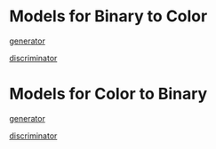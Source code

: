# Models for Binary to Color

[generator](https://drive.google.com/file/d/0Bz0pFiirq_AkUGc3MzZ0ckdtRWc/view?usp=sharing)

[discriminator](https://drive.google.com/file/d/0Bz0pFiirq_Aka1NJbkZRWDd6ejA/view?usp=sharing)

# Models for Color to Binary

[generator](https://drive.google.com/file/d/0Bz0pFiirq_AkYll0LXZrOFAydkU/view?usp=sharing)

[discriminator](https://drive.google.com/file/d/0Bz0pFiirq_Akd3dfUEZjUW9yalk/view?usp=sharing)

